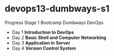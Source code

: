 # devops13-dumbways-s1
Progress Stage 1 Bootcamp Dumbways DevOps

- Day 1 **Introduction to DevOps**
- Day 2 **Basic Shell and Computer Networking**
- Day 3 **Application in Server**
- Day 4 **Version Control System**
